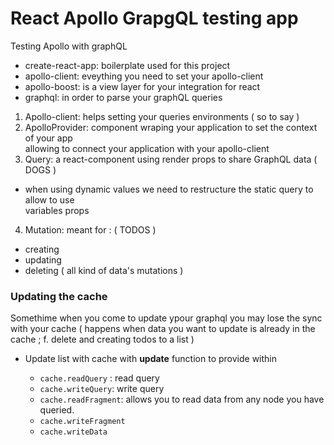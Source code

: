 # React Apollo GrapgQL testing app
Testing Apollo with graphQL

- create-react-app: boilerplate used for this project
- apollo-client: eveything you need to set your apollo-client
- apollo-boost: is a view layer for your integration for react
- graphql: in order to parse your graphQL queries

1. Apollo-client: helps setting your queries environments ( so to say )
2. ApolloProvider: component wraping your application to set the context of your app  
    allowing to connect your application with your apollo-client
3. Query: a react-component using render props to share GraphQL data ( DOGS )
-   when using dynamic values we need to restructure the static query to allow to use  
variables props
4. Mutation: meant for : ( TODOS )
- creating
- updating
- deleting
( all kind of data's mutations )

### Updating the cache 
Somethime when you come to update ypour graphql you may lose the sync  
with your cache ( happens when data you want to update is already in the cache ; f. delete and creating todos to a list )  
- Update list with cache with **update** function to provide within <Mutation />
    - ```cache.readQuery``` : read query
    - ```cache.writeQuery```: write query
    - ```cache.readFragment```: allows you to read data from any node you have queried.
    - ```cache.writeFragment```
    - ```cache.writeData```